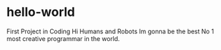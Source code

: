 # hello-world
First Project in Coding
Hi Humans and Robots
Im gonna be the best No 1 most creative programmar in the world.
